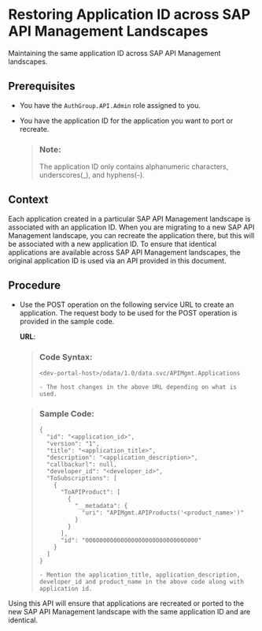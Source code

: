 <!-- loiod0d1a3c491db49adb60cda4e9ef15d74 -->

# Restoring Application ID across SAP API Management Landscapes

Maintaining the same application ID across SAP API Management landscapes.



<a name="loiod0d1a3c491db49adb60cda4e9ef15d74__section_ymd_r5j_mjb"/>

## Prerequisites

-   You have the `AuthGroup.API.Admin` role assigned to you.
-   You have the application ID for the application you want to port or recreate.

    > ### Note:  
    > The application ID only contains alphanumeric characters, underscores\(\_\), and hyphens\(-\).




<a name="loiod0d1a3c491db49adb60cda4e9ef15d74__section_dkr_v5j_mjb"/>

## Context

Each application created in a particular SAP API Management landscape is associated with an application ID. When you are migrating to a new SAP API Management landscape, you can recreate the application there, but this will be associated with a new application ID. To ensure that identical applications are available across SAP API Management landscapes, the original application ID is used via an API provided in this document.



<a name="loiod0d1a3c491db49adb60cda4e9ef15d74__section_vrg_z5j_mjb"/>

## Procedure

-   Use the POST operation on the following service URL to create an application. The request body to be used for the POST operation is provided in the sample code.

    **URL**:

    > ### Code Syntax:  
    > ```
    > <dev-portal-host>/odata/1.0/data.svc/APIMgmt.Applications
    > 
    > - The host changes in the above URL depending on what is used.
    > ```

    > ### Sample Code:  
    > ```
    > {
    >   "id": "<application_id>",
    >   "version": "1",
    >   "title": "<application_title>",
    >   "description": "<application_description>",
    >   "callbackurl": null,
    >   "developer_id": "<developer_id>",
    >   "ToSubscriptions": [
    >     {
    >       "ToAPIProduct": [
    >         {
    >           "__metadata": {
    >             "uri": "APIMgmt.APIProducts('<product_name>')"
    >           }
    >         }
    >       ],
    >       "id": "00000000000000000000000000000000"
    >     }
    >   ]
    > }
    > 
    > - Mention the application_title, application_description, developer_id and product_name in the above code along with application id.
    > ```


Using this API will ensure that applications are recreated or ported to the new SAP API Management landscape with the same application ID and are identical.

